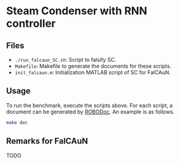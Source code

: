 Steam Condenser with RNN controller
===================================

Files
-----

- `./run_falcaun_SC.sh`: Script to falsify SC.
- `Makefile`: Makefile to generate the documents for these scripts.
- `init_falcaun.m`: Initialization MATLAB script of SC for FalCAuN.

Usage
-----

To run the benchmark, execute the scripts above. For each script, a document can be generated by [ROBODoc](https://rfsber.home.xs4all.nl/Robo/index.html). An example is as follows.

```sh
make doc
```

Remarks for FalCAuN
-------------------

TODO

